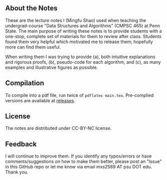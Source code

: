 ## About the Notes

These are the lecture notes I (Mingfu Shao) used when teaching the undergrad-course "Data Structures and Algorithms" (CMPSC 465) at Penn State.
The main purpose of writing these notes is to provide students with a one-stop, complete set of materials for them to review after class.
Students found them very helpful which motivated me to release them; hopefully more can find them useful.

When writing them I was trying to provide (a), both intuitive explanations and rigorous proofs, (b), pseudo-code for each algorithm,
and (c), as many examples and illustrative figures as possible.

## Compilation

To compile into a pdf file, run twice of `pdflatex main.tex`.
Pre-complied versions are available at [releases](https://github.com/Shao-Group/lecture-notes-for-algorithms/releases).

## License

The notes are distributed under CC-BY-NC license.

## Feedback

I will continue to improve them.
If you identify any typos/errors or have comments/suggestions on how to make them better,
please post an "Issue" in this GitHub repo or let me know via email mxs2589 AT psu DOT edu. Thank you.
